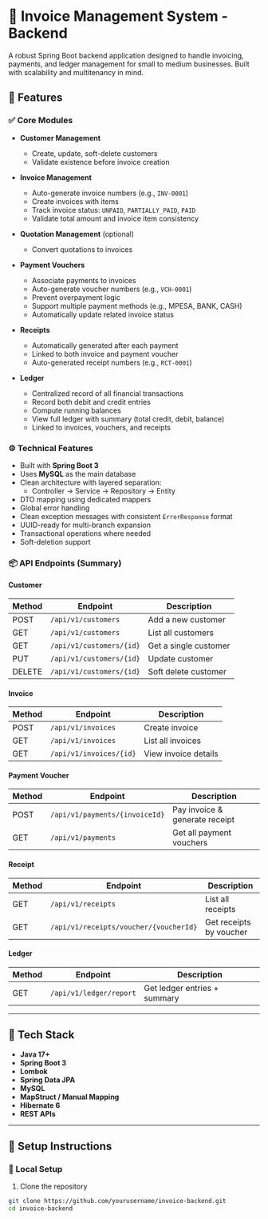 # 🧾 Invoice Management System - Backend

A robust Spring Boot backend application designed to handle invoicing, payments, and ledger management for small to medium businesses. Built with scalability and multitenancy in mind.

## 🚀 Features

### ✅ Core Modules

- **Customer Management**
  - Create, update, soft-delete customers
  - Validate existence before invoice creation

- **Invoice Management**
  - Auto-generate invoice numbers (e.g., `INV-0001`)
  - Create invoices with items
  - Track invoice status: `UNPAID`, `PARTIALLY_PAID`, `PAID`
  - Validate total amount and invoice item consistency

- **Quotation Management** (optional)
  - Convert quotations to invoices

- **Payment Vouchers**
  - Associate payments to invoices
  - Auto-generate voucher numbers (e.g., `VCH-0001`)
  - Prevent overpayment logic
  - Support multiple payment methods (e.g., MPESA, BANK, CASH)
  - Automatically update related invoice status

- **Receipts**
  - Automatically generated after each payment
  - Linked to both invoice and payment voucher
  - Auto-generated receipt numbers (e.g., `RCT-0001`)

- **Ledger**
  - Centralized record of all financial transactions
  - Record both debit and credit entries
  - Compute running balances
  - View full ledger with summary (total credit, debit, balance)
  - Linked to invoices, vouchers, and receipts

### ⚙️ Technical Features

- Built with **Spring Boot 3**
- Uses **MySQL** as the main database
- Clean architecture with layered separation:
  - Controller → Service → Repository → Entity
- DTO mapping using dedicated mappers
- Global error handling
- Clean exception messages with consistent `ErrorResponse` format
- UUID-ready for multi-branch expansion
- Transactional operations where needed
- Soft-deletion support

### 📦 API Endpoints (Summary)

#### Customer

| Method | Endpoint              | Description               |
|--------|------------------------|---------------------------|
| POST   | `/api/v1/customers`    | Add a new customer        |
| GET    | `/api/v1/customers`    | List all customers        |
| GET    | `/api/v1/customers/{id}` | Get a single customer     |
| PUT    | `/api/v1/customers/{id}` | Update customer           |
| DELETE | `/api/v1/customers/{id}` | Soft delete customer      |

#### Invoice

| Method | Endpoint              | Description               |
|--------|------------------------|---------------------------|
| POST   | `/api/v1/invoices`     | Create invoice            |
| GET    | `/api/v1/invoices`     | List all invoices         |
| GET    | `/api/v1/invoices/{id}`| View invoice details      |

#### Payment Voucher

| Method | Endpoint                            | Description               |
|--------|--------------------------------------|---------------------------|
| POST   | `/api/v1/payments/{invoiceId}`       | Pay invoice & generate receipt |
| GET    | `/api/v1/payments`                   | Get all payment vouchers  |

#### Receipt

| Method | Endpoint                              | Description                   |
|--------|----------------------------------------|-------------------------------|
| GET    | `/api/v1/receipts`                     | List all receipts             |
| GET    | `/api/v1/receipts/voucher/{voucherId}` | Get receipts by voucher       |

#### Ledger

| Method | Endpoint                  | Description               |
|--------|----------------------------|---------------------------|
| GET    | `/api/v1/ledger/report`    | Get ledger entries + summary |

---

## 🧰 Tech Stack

- **Java 17+**
- **Spring Boot 3**
- **Lombok**
- **Spring Data JPA**
- **MySQL**
- **MapStruct / Manual Mapping**
- **Hibernate 6**
- **REST APIs**

---

## 🏁 Setup Instructions

### 🐳 Local Setup

1. Clone the repository

```bash
git clone https://github.com/yourusername/invoice-backend.git
cd invoice-backend
